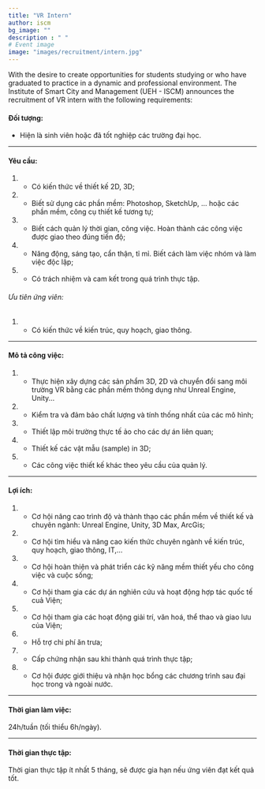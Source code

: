 ```yaml
---
title: "VR Intern"
author: iscm
bg_image: ""
description : " "
# Event image
image: "images/recruitment/intern.jpg"
---
```


With the desire to create opportunities for students studying or who have graduated to practice in a dynamic and professional environment. The Institute of Smart City and Management (UEH - ISCM) announces the recruitment of VR intern with the following requirements:

#### Đối tượng:
- Hiện là sinh viên hoặc đã tốt nghiệp các trường đại học.
***

#### Yêu cầu:
1. - Có kiến thức về thiết kế 2D, 3D;
2. - Biết sử dụng các phần mềm: Photoshop, SketchUp, ... hoặc các phần mềm, công cụ thiết kế tương tự;
3. - Biết cách quản lý thời gian, công việc. Hoàn thành các công việc được giao theo đúng tiến độ;
4. - Năng động, sáng tạo, cẩn thận, tỉ mỉ. Biết cách làm việc nhóm và làm việc độc lập;
5. - Có trách nhiệm và cam kết trong quá trình thực tập.
###### Ưu tiên ứng viên: 
1. - Có kiến thức về kiến trúc, quy hoạch, giao thông.
***

#### Mô tả công việc: 
1. - Thực hiện xây dựng các sản phẩm 3D, 2D và chuyển đổi sang môi trường VR bằng các phần mềm thông dụng như Unreal Engine, Unity...
2. - Kiểm tra và đảm bảo chất lượng và tính thống nhất của các mô hình;
3. - Thiết lập môi trường thực tế ảo cho các dự án liên quan;
4. - Thiết kế các vật mẫu (sample) in 3D;
5. - Các công việc thiết kế khác theo yêu cầu của quản lý.
***

#### Lợi ích:
1. - Cơ hội nâng cao trình độ và thành thạo các phần mềm về thiết kế và chuyên ngành: Unreal Engine, Unity, 3D Max, ArcGis;
2. - Cơ hội tìm hiểu và nâng cao kiến thức chuyên ngành về kiến trúc, quy hoạch, giao thông, IT,...
3. - Cơ hội hoàn thiện và phát triển các kỹ năng mềm thiết yếu cho công việc và cuộc sống;
4. - Cơ hội tham gia các dự án nghiên cứu và hoạt động hợp tác quốc tế cuả Viện;
5. - Cơ hội tham gia các hoạt động giải trí, văn hoá, thể thao và giao lưu của Viện;
6. - Hỗ trợ chi phí ăn trưa;
7. - Cấp chứng nhận sau khi thành quá trình thực tập;
8. - Cơ hội được giới thiệu và nhận học bổng các chương trình sau đại học trong và ngoài nước.
***

#### Thời gian làm việc:
24h/tuần (tối thiểu 6h/ngày).
*** 
#### Thời gian thực tập:
Thời gian thực tập ít nhất 5 tháng, sẽ được gia hạn nếu ứng viên đạt kết quả tốt.
